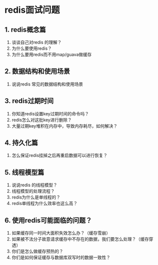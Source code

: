 # redis面试问题

## 1. redis概念篇

1. 谈谈自己对redis 的理解？
2. 为什么要使用redis？
3. 为什么要用redis而不用map/guava做缓存

## 2. 数据结构和使用场景

1. 说说redis 常见的数据结构和使用场景

## 3. redis过期时间

1. 你知道redis设置key过期时间的命令吗？
2. redis怎么对这批key进行删除？
3. 大量过期key堆积在内存中，导致内存耗尽，如何解决？

## 4. 持久化篇

1. 怎么保证redis挂掉之后再重启数据可以进行恢复？

## 5. 线程模型篇

1. 说说redis 的线程模型？
2. 线程模型的处理流程？
3. redis为什么是单线程的？
4. redis单线程为什么效率也这么高？

## 6. 使用redis可能面临的问题？

1. 如果缓存同一时间大面积失效怎么办？（缓存雪崩）
2. 如果被不法分子故意请求缓存中不存在的数据，我们要怎么处理？（缓存穿透）
3. 你们是怎么做缓存预热的？
4. 你们是如何保证缓存与数据库双写时的数据一致性？